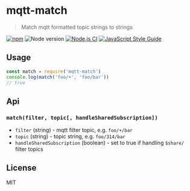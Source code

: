 # mqtt-match

> Match mqtt formatted topic strings to strings

[![npm](https://img.shields.io/npm/v/mqtt-match.svg)](https://www.npmjs.com/package/mqtt-match)
![Node version](https://img.shields.io/node/v/mqtt-match.svg)
[![Node.js CI](https://github.com/ralphtheninja/mqtt-match/actions/workflows/node.js.yml/badge.svg)](https://github.com/ralphtheninja/mqtt-match/actions/workflows/node.js.yml)
[![JavaScript Style Guide](https://img.shields.io/badge/code_style-standard-brightgreen.svg)](https://standardjs.com)

## Usage

```js
const match = require('mqtt-match')
console.log(match('foo/+', 'foo/bar'))
// true
```

## Api

### `match(filter, topic[, handleSharedSubscription])`

* `filter` (string) - mqtt filter topic, e.g. `foo/+/bar`
* `topic` (string) - topic string, e.g. `foo/314/bar`
* `handleSharedSubscription` (boolean) - set to true if handling `$share/` filter topics

## License
MIT
